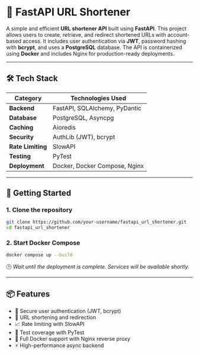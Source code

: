 # 🚀 FastAPI URL Shortener

A simple and efficient **URL shortener API** built using **FastAPI**. This project allows users to create, retrieve, and redirect shortened URLs with account-based access. It includes user authentication via **JWT**, password hashing with **bcrypt**, and uses a **PostgreSQL** database. The API is containerized using **Docker** and includes Nginx for production-ready deployments.

---

## 🛠️ Tech Stack

| Category          | Technologies Used                                    |
|-------------------|------------------------------------------------------|
| **Backend**       | FastAPI, SQLAlchemy, PyDantic                        |
| **Database**      | PostgreSQL, Asyncpg                                  |
| **Caching**       | Aioredis                                             |
| **Security**      | AuthLib (JWT), bcrypt                                |
| **Rate Limiting** | SlowAPI                                              |
| **Testing**       | PyTest                                               |
| **Deployment**    | Docker, Docker Compose, Nginx                        |

---

## 🚀 Getting Started

### 1. Clone the repository

```bash
git clone https://github.com/your-username/fastapi_url_shortener.git
cd fastapi_url_shortener
```

### 2. Start Docker Compose

```bash
docker compose up --build
```

🕒 *Wait until the deployment is complete. Services will be available shortly.*

---

## 📦 Features

- 🔐 Secure user authentication (JWT, bcrypt)
- 🔗 URL shortening and redirection
- 📈 Rate limiting with SlowAPI
- 🧪 Test coverage with PyTest
- 🐳 Full Docker support with Nginx reverse proxy
- ⚡ High-performance async backend